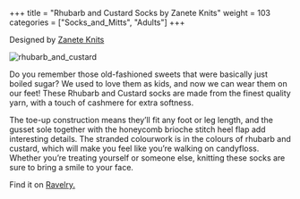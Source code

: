+++
title = "Rhubarb and Custard Socks by Zanete Knits"
weight = 103
categories = ["Socks_and_Mitts", "Adults"]
+++

Designed by [Zanete Knits](https://www.ravelry.com/designers/zanete-knits)

![rhubarb_and_custard](/images/rhubarb_and_custard.jpeg)

Do you remember those old-fashioned sweets that were basically just boiled sugar? We used to love them as kids, and now we can wear them on our feet! These Rhubarb and Custard socks are made from the finest quality yarn, with a touch of cashmere for extra softness.

<!--more-->

The toe-up construction means they’ll fit any foot or leg length, and the gusset sole together with the honeycomb brioche stitch heel flap add interesting details. The stranded colourwork is in the colours of rhubarb and custard, which will make you feel like you’re walking on candyfloss. Whether you’re treating yourself or someone else, knitting these socks are sure to bring a smile to your face.

Find it on [Ravelry.](https://www.ravelry.com/patterns/library/rhubarb-and-custard-socks)